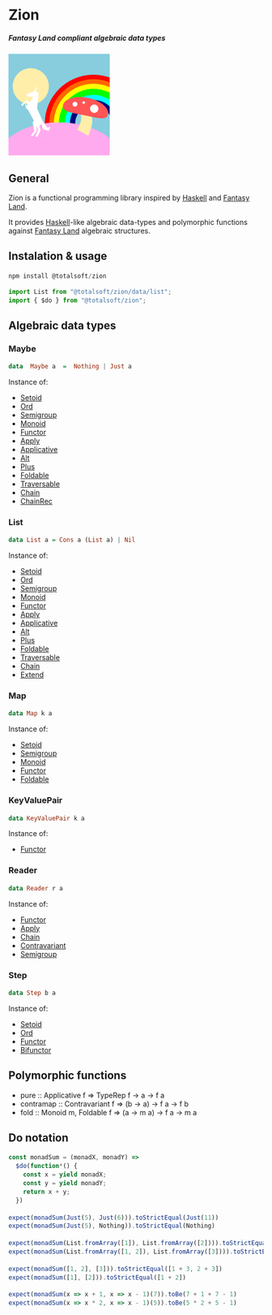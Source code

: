 # Zion
##### Fantasy Land compliant algebraic data types
<img src="fantasyland-logo.png" width="200" height="200" />

## General
Zion is a functional programming library inspired by [Haskell][] and [Fantasy Land][].

It provides [Haskell][]-like algebraic data-types and polymorphic functions against [Fantasy Land][] algebraic structures.

## Instalation & usage
```javascript
npm install @totalsoft/zion
```

```javascript
import List from "@totalsoft/zion/data/list";
import { $do } from "@totalsoft/zion";
```

## Algebraic data types
### Maybe
```haskell
data  Maybe a  =  Nothing | Just a
```
Instance of:
- [Setoid][]
- [Ord][]
- [Semigroup][]
- [Monoid][]
- [Functor][]
- [Apply][]
- [Applicative][]
- [Alt][]
- [Plus][]
- [Foldable][]
- [Traversable][]
- [Chain][]
- [ChainRec][]

### List
```haskell
data List a = Cons a (List a) | Nil
```
Instance of:
- [Setoid][]
- [Ord][]
- [Semigroup][]
- [Monoid][]
- [Functor][]
- [Apply][]
- [Applicative][]
- [Alt][]
- [Plus][]
- [Foldable][]
- [Traversable][]
- [Chain][]
- [Extend][]


### Map
```haskell
data Map k a
```
Instance of:
- [Setoid][]
- [Semigroup][]
- [Monoid][]
- [Functor][]
- [Foldable][]


### KeyValuePair
```haskell
data KeyValuePair k a
```
Instance of:
- [Functor][]


### Reader
```haskell
data Reader r a
```
Instance of:
- [Functor][]
- [Apply][]
- [Chain][]
- [Contravariant][]
- [Semigroup][]


### Step
```haskell
data Step b a
```
Instance of:
- [Setoid][]
- [Ord][]
- [Functor][]
- [Bifunctor][]


## Polymorphic functions
- pure :: Applicative f => TypeRep f -> a -> f a
- contramap :: Contravariant f => (b -> a) -> f a -> f b
- fold :: Monoid m, Foldable f => (a -> m a) -> f a -> m a

## Do notation
```javascript
const monadSum = (monadX, monadY) =>
  $do(function*() {
    const x = yield monadX;
    const y = yield monadY;
    return x + y;
  })

expect(monadSum(Just(5), Just(6))).toStrictEqual(Just(11))
expect(monadSum(Just(5), Nothing)).toStrictEqual(Nothing)

expect(monadSum(List.fromArray([1]), List.fromArray([2]))).toStrictEqual(List.fromArray([1+2]))
expect(monadSum(List.fromArray([1, 2]), List.fromArray([3]))).toStrictEqual(List.fromArray([1 + 3, 2 + 3]))

expect(monadSum([1, 2], [3])).toStrictEqual([1 + 3, 2 + 3])
expect(monadSum([1], [2])).toStrictEqual([1 + 2])

expect(monadSum(x => x + 1, x => x - 1)(7)).toBe(7 + 1 + 7 - 1)
expect(monadSum(x => x * 2, x => x - 1)(5)).toBe(5 * 2 + 5 - 1)
```




[Haskell]:                  https://www.haskell.org/
[Ramda]:                    http://ramdajs.com/
[Sanctuary]:                https://github.com/sanctuary-js/
[Fantasy Land]:             https://github.com/fantasyland/fantasy-land
[Setoid]:                   https://github.com/fantasyland/fantasy-land#setoid
[Ord]:                      https://github.com/fantasyland/fantasy-land#ord
[Semigroup]:                https://github.com/fantasyland/fantasy-land#semigroup
[Monoid]:                   https://github.com/fantasyland/fantasy-land#monoid
[Functor]:                  https://github.com/fantasyland/fantasy-land#functor
[Bifunctor]:                https://github.com/fantasyland/fantasy-land#bifunctor
[Apply]:                    https://github.com/fantasyland/fantasy-land#apply
[Applicative]:              https://github.com/fantasyland/fantasy-land#applicative
[Alt]:                      https://github.com/fantasyland/fantasy-land#alt
[Plus]:                     https://github.com/fantasyland/fantasy-land#plus
[Foldable]:                 https://github.com/fantasyland/fantasy-land#foldable
[Traversable]:              https://github.com/fantasyland/fantasy-land#traversable
[Chain]:                    https://github.com/fantasyland/fantasy-land#chain
[ChainRec]:                 https://github.com/fantasyland/fantasy-land#chainRec
[Extend]:                   https://github.com/fantasyland/fantasy-land#extend
[Contravariant]:            https://github.com/fantasyland/fantasy-land#contravariant
